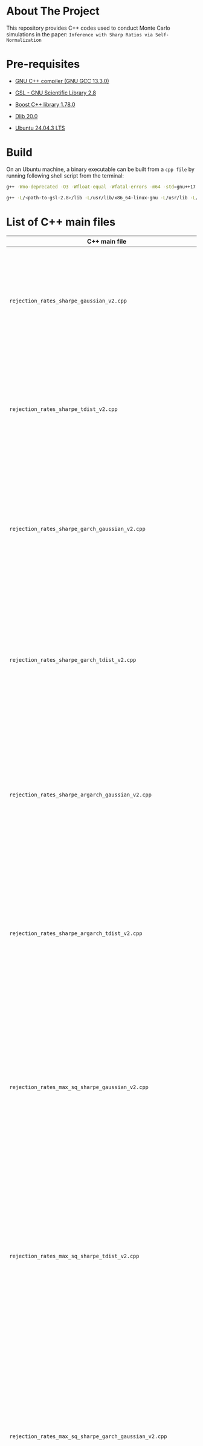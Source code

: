 # About The Project

This repository provides C++ codes used to conduct Monte Carlo simulations in the paper: `Inference with Sharp Ratios via Self-Normalization`

# Pre-requisites

* [GNU C++ compiler (GNU GCC 13.3.0)](https://gcc.gnu.org/)

* [GSL - GNU Scientific Library 2.8](https://www.gnu.org/software/gsl/)

* [Boost C++ library 1.78.0](https://www.boost.org/)

* [Dlib 20.0](https://dlib.net/)

* [Ubuntu 24.04.3 LTS](https://ubuntu.com/)

  

# Build

On an Ubuntu machine, a binary executable can be built from a `cpp file` by running following shell script from the terminal:

```sh
g++ -Wno-deprecated -O3 -Wfloat-equal -Wfatal-errors -m64 -std=gnu++17 -fopenmp -ldlib -lX11 -lpthread -lboost_thread -Wunknown-pragmas -Wall -Waggressive-loop-optimizations -mavx2 -march=native -mtune=native -I/<path-to-the-folder-containing-source-codes>/ -I/usr/include -I/usr/lib/gcc/x86_64-linux-gnu/4.9.3/include -I/<path-to-gsl-2.8>/include -I/usr/local/include -I/<path-to-dlib-20.0-library>/include -c/<path-to-the-folder-containing-source-codes>/CPP/<main file with extension *.cpp> -o .objs/main.o

g++ -L/<path-to-gsl-2.8>/lib -L/usr/lib/x86_64-linux-gnu -L/usr/lib -L/<path-to-dlib-20.0-library>/lib -o <name-of-the-binary-to-be-built> .objs/main.o  -fopenmp -O3 -m64 -lgsl -lgslcblas -lm -fopenmp -lpthread -lboost_thread -lX11 -ldlib -lblas -llapack  -lgsl -lgslcblas -lm
```

# List of C++ main files

| C++ main file                                                | Description                                                  |
| ------------------------------------------------------------ | ------------------------------------------------------------ |
| `rejection_rates_sharpe_gaussian_v2.cpp`                     | to calculate size and power of the tests for the equality between two Sharpe ratios when random samples are drawn from a bivariate Gaussian distribution |
| `rejection_rates_sharpe_tdist_v2.cpp`                        | to calculate size and power of the tests for the equality between two Sharpe ratios when random samples are drawn from a bivariate Student's *t* distribution |
| `rejection_rates_sharpe_garch_gaussian_v2.cpp`               | to calculate size and power of the tests for the equality between two Sharpe ratios when random samples are drawn from a bivariate GARCH(1,1) process with Gaussian innovation |
| `rejection_rates_sharpe_garch_tdist_v2.cpp`                  | to calculate size and power of the tests for the equality between two Sharpe ratios when random samples are drawn from a bivariate GARCH(1,1) process with Student's *t* innovation |
| `rejection_rates_sharpe_argarch_gaussian_v2.cpp`             | to calculate size and power of the tests for the equality between two Sharpe ratios when random samples are drawn from a bivariate AR(1)-GARCH(1,1) process with Gaussian innovation |
| `rejection_rates_sharpe_argarch_tdist_v2.cpp`                | to calculate size and power of the tests for the equality between two Sharpe ratios when random samples are drawn from a bivariate AR(1)-GARCH(1,1) process with Student *t* innovation |
| `rejection_rates_max_sq_sharpe_gaussian_v2.cpp`              | to calculate size and power of the tests for the equality between the maximum squared Sharpe ratios of  two non-nested sets of traded factors when random samples are drawn from a multivariate Gaussian distribution |
| `rejection_rates_max_sq_sharpe_tdist_v2.cpp`                 | to calculate size and power of the tests for the equality between the maximum squared Sharpe ratios of  two non-nested sets of traded factors when random samples are drawn from a multivariate Student's *t* distribution |
| `rejection_rates_max_sq_sharpe_garch_gaussian_v2.cpp`        | to calculate size and power of the tests for the equality between the maximum squared Sharpe ratios of  two non-nested sets of traded factors when random samples are drawn from a multivariate GARCH(1,1) process with Gaussian innovation |
| `rejection_rates_max_sq_sharpe_garch_tdist_v2.cpp`           | to calculate size and power of the tests for the equality between the maximum squared Sharpe ratios of  two non-nested sets of traded factors when random samples are drawn from a multivariate GARCH(1,1) process with Student's *t* innovation |
| `rejection_rates_max_sq_sharpe_argarch_gaussian_v2.cpp`      | to calculate size and power of the tests for the equality between the maximum squared Sharpe ratios of  two non-nested sets of traded factors when random samples are drawn from a multivariate AR(1)-GARCH(1,1) process with Gaussian innovation |
| `rejection_rates_max_sq_sharpe_argarch_tdist_v2.cpp`         | to calculate size and power of the tests for the equality between the maximum squared Sharpe ratios of  two non-nested sets of traded factors when random samples are drawn from a multivariate AR(1)-GARCH(1,1) process with Student's *t* innovation |
| `rejection_rates_max_sq_sharpe_mimicking_gaussian_v2.cpp`    | to calculate size and power of the tests for the equality between the maximum squared Sharpe ratios of  two non-nested sets of non-traded factors when random samples are drawn from a multivariate Gaussian distribution |
| `rejection_rates_max_sq_sharpe_mimicking_tdist_v2.cpp`       | to calculate size and power of the tests for the equality between the maximum squared Sharpe ratios of  two non-nested sets of non-traded factors when random samples are drawn from a multivariate Student's *t* distribution |
| `rejection_rates_max_sq_sharpe_mimicking_garch_gaussian_v2.cpp` | to calculate size and power of the tests for the equality between the maximum squared Sharpe ratios of  two non-nested sets of non-traded factors when random samples are drawn from a multivariate GARCH(1,1) process with Gaussian innovation |
| `rejection_rates_max_sq_sharpe_mimicking_garch_tdist_v2.cpp` | to calculate size and power of the tests for the equality between the maximum squared Sharpe ratios of  two non-nested sets of non-traded factors when random samples are drawn from a multivariate GARCH(1,1) process with Student's *t* innovation |
| `rejection_rates_max_sq_sharpe_mimicking_argarch_gaussian_v2.cpp` | to calculate size and power of the tests for the equality between the maximum squared Sharpe ratios of  two non-nested sets of non-traded factors when random samples are drawn from a multivariate AR(1)-GARCH(1,1) process with Gaussian innovation |
| `rejection_rates_max_sq_sharpe_mimicking_argarch_tdist_v2.cpp` | to calculate size and power of the tests for the equality between the maximum squared Sharpe ratios of  two non-nested sets of non-traded factors when random samples are drawn from a multivariate AR(1)-GARCH(1,1) process with Student's *t* innovation |

All the graphs reported in the paper are generated by the Jupyter Notebook: `plots_v2.ipynb`.

# License

Distributed under the MIT License. See `LICENSE.txt` for more information.

# Contact

Ba Chu -  ba.chu@carleton.ca

Project Link: [https://github.com/wave1122/DcorrTest](https://github.com/wave1122/DcorrTest)
